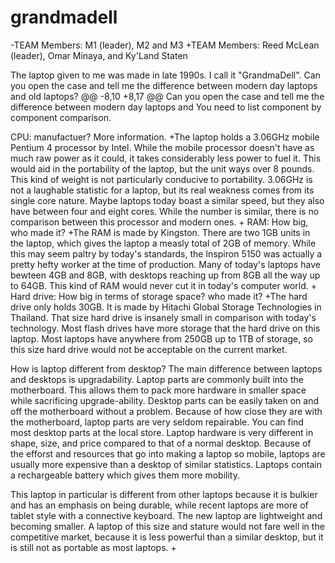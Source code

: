 # grandmadell
 
-TEAM Members: M1 (leader), M2 and M3
+TEAM Members: Reed McLean (leader), Omar Minaya, and Ky'Land Staten
 
 The laptop given to me was made in late 1990s. I call it "GrandmaDell". 
 Can you open the case and tell me the difference between modern day laptops and old laptops?
 @@ -8,10 +8,17 @@ Can you open the case and tell me the difference between modern day laptops and
 You need to list component by component comparison.
 
 CPU: manufactuer? More information.
+The laptop holds a 3.06GHz mobile Pentium 4 processor by Intel. While the mobile processor doesn't have as much raw power as it could, it takes considerably less power to fuel it. This would aid in the portability of the laptop, but the unit ways over 8 pounds. This kind of weight is not particularly conducive to portability. 3.06GHz is not a laughable statistic for a laptop, but its real weakness comes from its single core nature. Maybe laptops today boast a similar speed, but they also have between four and eight cores. While the number is similar, there is no comparison between this processor and modern ones.
+
 RAM: How big, who made it?
+The RAM is made by Kingston. There are two 1GB units in the laptop, which gives the laptop a measly total of 2GB of memory. While this may seem paltry by today's standards, the Inspiron 5150 was actually a pretty hefty worker at the time of production. Many of today's laptops have bewteen 4GB and 8GB, with desktops reaching up from 8GB all the way up to 64GB. This kind of RAM would never cut it in today's computer world.
+
 Hard drive: How big in terms of storage space? who made it?
+The hard drive only holds 30GB. It is made by Hitachi Global Storage Technologies in Thailand. That size hard drive is insanely small in comparison with today's technology. Most flash drives have more storage that the hard drive on this laptop. Most laptops have anywhere from 250GB up to 1TB of storage, so this size hard drive would not be acceptable on the current market.
 
 How is laptop different from desktop?
The main difference between laptops and desktops is upgradability. Laptop parts are commonly built into the motherboard. This allows them to pack more hardware in smaller space while sacrificing upgrade-ability. Desktop parts can be easily taken on and off the motherboard without a problem. Because of how close they are with the motherboard, laptop parts are very seldom repairable. You can find most desktop parts at the local store. Laptop hardware is very different in shape, size, and price compared to that of a normal desktop. Because of the efforst and resources that go into making a laptop so mobile, laptops are usually more expensive than a desktop of similar statistics. Laptops contain a rechargeable battery which gives them more mobility.

This laptop in particular is different from other laptops because it is bulkier and has an emphasis on being durable, while recent laptops are more of tablet style with a connective keyboard. The new laptop are lightweight and becoming smaller. A laptop of this size and stature would not fare well in the competitive market, because it is less powerful than a similar desktop, but it is still not as portable as most laptops.
+
 
 
 
